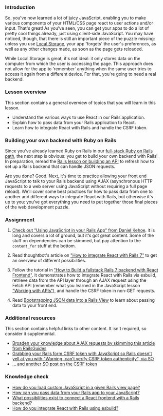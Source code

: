 ### Introduction

So, you've now learned a lot of juicy JavaScript, enabling you to make various components of your HTML/CSS page react to user actions and/or input. That's great! As you've seen, you can get your apps to do a lot of pretty cool things already, just using client-side JavaScript. You may have noticed, though, that there is still an important piece of the puzzle missing: unless you use [Local Storage](http://coding.smashingmagazine.com/2010/10/11/local-storage-and-how-to-use-it/), your app 'forgets' the user's preferences, as well as any other changes made, as soon as the page gets reloaded.

While Local Storage is great, it's not ideal: it only stores data on the computer from which the user is accessing the page. This approach does not allow for the app to 'remember' anything when the same user tries to access it again from a different device. For that, you're going to need a real backend.

### Lesson overview

This section contains a general overview of topics that you will learn in this lesson.

- Understand the various ways to use React in our Rails application.
- Explain how to pass data from your Rails application to React.
- Learn how to integrate React with Rails and handle the CSRF token.

### Building your own backend with Ruby on Rails

Since you've already learned Ruby on Rails in our [full-stack Ruby on Rails path](https://www.theodinproject.com/paths/full-stack-ruby-on-rails), the next step is obvious: you get to build your own backend with Rails! In preparation, reread the [Rails lesson on building an API](https://www.theodinproject.com/lessons/ruby-on-rails-apis-and-building-your-own) to refresh how to set up a Rails backend that can handle JSON requests.

Are you done? Good. Next, it's time to practice allowing your front end JavaScript to talk to your Rails backend using AJAX (asynchronous HTTP requests to a web server using JavaScript without requiring a full page reload).  We'll cover some best practices for how to pass data from one to another and different ways to integrate React with Rails, but otherwise it's up to you: you've got everything you need to put together those final pieces of the web development puzzle.

### Assignment

<div class="lesson-content__panel" markdown="1">

1. [Check out "Using JavaScript in your Rails App" from Daniel Kehoe](http://railsapps.github.io/rails-javascript-include-external.html). It is long and covers a lot of ground, but it's got great content. Some of the stuff on dependencies can be skimmed, but pay attention to the `content_for` stuff at the bottom.

2. Read thoughtbot's article on ["How to integrate React with Rails 7"](https://thoughtbot.com/blog/how-to-integrate-react-rails) to get an overview of different possibilities.

3. Follow the tutorial in ["How to Build a fullstack Rails 7 backend with React Frontend"](https://www.digitalocean.com/community/tutorials/how-to-set-up-a-ruby-on-rails-v7-project-with-a-react-frontend-on-ubuntu-20-04). It demonstrates how to integrate React with Rails via esbuild, retrieve data from the API layer through an AJAX request using the Fetch API (remember what you learned in the JavaScript lesson ["Working with APIs"](https://www.theodinproject.com/lessons/javascript-working-with-apis)), and handle the CSRF token in non-GET requests.

4. Read [Bootstrapping JSON data into a Rails View](https://web.archive.org/web/20221230234727/https://jfire.io/blog/2012/04/30/how-to-securely-bootstrap-json-in-a-rails-view/) to learn about passing data to your front end.

</div>

### Additional resources

This section contains helpful links to other content. It isn't required, so consider it supplemental.

- [Broaden your knowledge about AJAX requests by skimming this article from RailsGuides](https://guides.rubyonrails.org/v6.1/working_with_javascript_in_rails.html)
- [Grabbing your Rails form CSRF token with JavaScript so Rails doesn't yell at you with "Warning, can't verify CSRF token authenticity", via SO](http://stackoverflow.com/questions/7203304/warning-cant-verify-csrf-token-authenticity-rails)
- [... and another SO post on the CSRF token](http://stackoverflow.com/questions/8503447/rails-how-to-add-csrf-protection-to-forms-created-in-javascript)

### Knowledge check

- <a class="knowledge-check-link" href="https://railsapps.github.io/rails-javascript-include-external.html#locations" > How do you load custom JavaScript in a given Rails view page? </a>
- <a class="knowledge-check-link" href="https://railsapps.github.io/rails-javascript-include-external.html#parameters" >How can you pass data from your Rails app to your JavaScript?</a>
- <a class="knowledge-check-link" href="https://thoughtbot.com/blog/how-to-integrate-react-rails" >What possibilities exist to connect a React frontend with a Rails backend?</a>
- <a class="knowledge-check-link" href="https://www.digitalocean.com/community/tutorials/how-to-set-up-a-ruby-on-rails-v7-project-with-a-react-frontend-on-ubuntu-20-04#step-3-installing-frontend-dependencies" >How do you integrate React with Rails using esbuild?</a>
